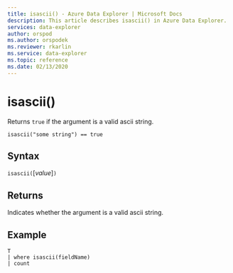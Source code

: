 ```yaml
---
title: isascii() - Azure Data Explorer | Microsoft Docs
description: This article describes isascii() in Azure Data Explorer.
services: data-explorer
author: orspod
ms.author: orspodek
ms.reviewer: rkarlin
ms.service: data-explorer
ms.topic: reference
ms.date: 02/13/2020
---
```

# isascii()

Returns `true` if the argument is a valid ascii string.
    
```kusto
isascii("some string") == true
```

## Syntax

`isascii(`[*value*]`)`

## Returns

Indicates whether the argument is a valid ascii string.

## Example

```kusto
T
| where isascii(fieldName)
| count
```
